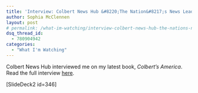 ```yaml
---
title: 'Interview: Colbert News Hub &#8220;The Nation&#8217;s News Leader&#8221;'
author: Sophia McClennen
layout: post
# permalink: /what-im-watching/interview-colbert-news-hub-the-nations-news-leader/
dsq_thread_id:
  - 780904942
categories:
  - "What I'm Watching"
---
```

Colbert News Hub interviewed me on my latest book, *Colbert&#8217;s America*. Read the full interview [here][1].

[SlideDeck2 id=346]

 [1]: http://www.colbertnewshub.com/2012/06/01/exclusive-interview-sophia-mcclennen-author-colberts-america-satire-democracy/ "Colbert News Hub interview"
